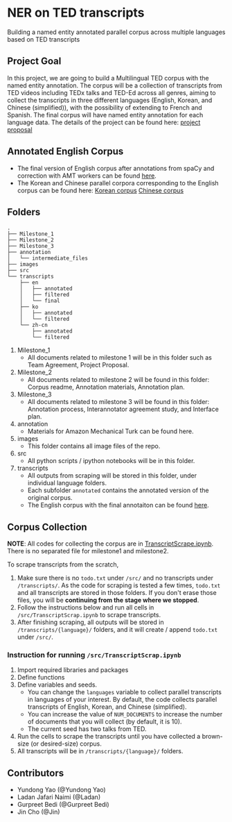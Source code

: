 
# NER on TED transcripts

Building a named entity annotated parallel corpus across multiple languages based on TED transcripts

## Project Goal

In this project, we are going to build a Multilingual TED corpus with the named entity annotation. The corpus will be a collection of transcripts from TED videos including TEDx talks and TED-Ed across all genres, aiming to collect the transcripts in three different languages (English, Korean, and Chinese (simplified)), with the possibility of extending to French and Spanish. The final corpus will have named entity annotation for each language data. The details of the project can be found here: [project proposal](/Milestone_1/Project_Proposal.md)

## Annotated English Corpus
- The final version of English corpus after annotations from spaCy and correction with AMT workers can be found [here](/transcripts/en/final).
- The Korean and Chinese parallel corpora corresponding to the English corpus can be found here: [Korean corpus](/transcripts/ko/filtered/filtered_annotated_ted_talks_ko.json) [Chinese corpus](/transcripts/zh-cn/filtered/filtered_annotated_ted_talks_cn.json)

## Folders

```
.
├── Milestone_1
├── Milestone_2
├── Milestone_3
├── annotation
│   └── intermediate_files
├── images
├── src
└── transcripts
    ├── en
    │   ├── annotated
    │   ├── filtered
    │   └── final
    ├── ko
    │   ├── annotated
    │   └── filtered
    └── zh-cn
        ├── annotated
        └── filtered
```

1. Milestone_1
    - All documents related to milestone 1 will be in this folder such as Team Agreement, Project Proposal.
2. Milestone_2
    - All documents related to milestone 2 will be found in this folder: Corpus readme, Annotation materials, Annotation plan.
3. Milestone_3
    - All documents related to milestone 3 will be found in this folder: Annotation process, Interannotator agreement study, and Interface plan.
4. annotation
    - Materials for Amazon Mechanical Turk can be found here.
5. images
    - This folder contains all image files of the repo. 
6. src
    - All python scripts / ipython notebooks will be in this folder.
7. transcripts
    - All outputs from scraping will be stored in this folder, under individual language folders.
    - Each subfolder `annotated` contains the annotated version of the original corpus.
    - The English corpus with the final annotaiton can be found [here](/transcripts/en/final).

## Corpus Collection

**NOTE**: All codes for collecting the corpus are in [TranscriptScrape.ipynb](/src/TranscriptScrape.ipynb). 
There is no separated file for milestone1 and milestone2. 

To scrape transcripts from the scratch, 

1. Make sure there is no `todo.txt` under `/src/` and no transcripts under `/transcripts/`. As the code for scraping is tested a few times, `todo.txt` and all transcripts are stored in those folders. If you don't erase those files, you will be **continuing from the stage where we stopped**.
2. Follow the instructions below and run all cells in `/src/TranscriptScrap.ipynb` to scrape transcripts. 
3. After finishing scraping, all outputs will be stored in `/transcripts/{language}/` folders, and it will create / append `todo.txt` under `/src/`.


### Instruction for running `/src/TranscriptScrap.ipynb`

1. Import required libraries and packages
2. Define functions
3. Define variables and seeds. 
    - You can change the `languages` variable to collect parallel transcripts in languages of your interest. By default, the code collects parallel transcripts of English, Korean, and Chinese (simplified). 
    - You can increase the value of `NUM_DOCUMENTS` to increase the number of documents that you will collect (by default, it is 10).
    - The current seed has two talks from TED.
4. Run the cells to scrape the transcripts until you have collected a brown-size (or desired-size) corpus. 
5. All transcripts will be in `/transcripts/{language}/` folders.


## Contributors
- Yundong Yao (@Yundong Yao)
- Ladan Jafari Naimi (@Ladan)
- Gurpreet Bedi (@Gurpreet Bedi)
- Jin Cho (@Jin)
